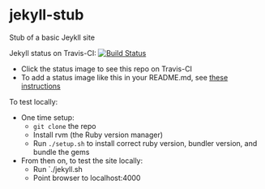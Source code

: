 # jekyll-stub

Stub of a basic Jeykll site

Jekyll status on Travis-CI: [![Build Status](https://travis-ci.org/pconrad-webapps/jekyll-stub.svg?branch=master)](https://travis-ci.org/pconrad-webapps/jekyll-stub)
* Click the status image to see this repo on Travis-CI
* To add a status image like this in your README.md, see [these instructions](https://docs.travis-ci.com/user/status-images/)


To test locally:
* One time setup:
    * `git clone` the repo
    * Install rvm (the Ruby version manager)
    * Run `./setup.sh` to install correct ruby version, bundler version, and bundle the gems
* From then on, to test the site locally:
    * Run `./jekyll.sh
    * Point browser to localhost:4000

